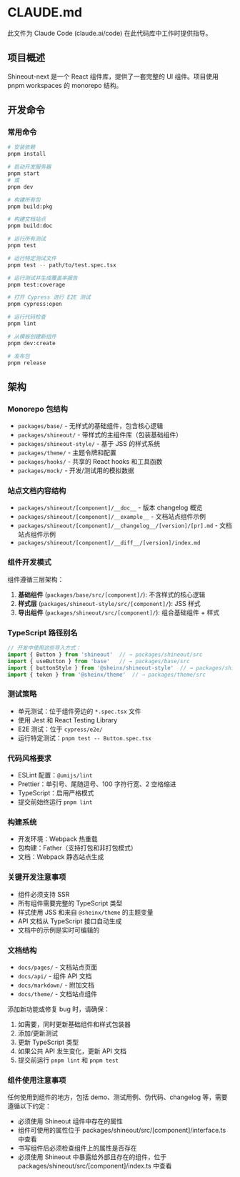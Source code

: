 # CLAUDE.md

此文件为 Claude Code (claude.ai/code) 在此代码库中工作时提供指导。

## 项目概述

Shineout-next 是一个 React 组件库，提供了一套完整的 UI 组件。项目使用 pnpm workspaces 的 monorepo 结构。

## 开发命令

### 常用命令
```bash
# 安装依赖
pnpm install

# 启动开发服务器
pnpm start
# 或
pnpm dev

# 构建所有包
pnpm build:pkg

# 构建文档站点
pnpm build:doc

# 运行所有测试
pnpm test

# 运行特定测试文件
pnpm test -- path/to/test.spec.tsx

# 运行测试并生成覆盖率报告
pnpm test:coverage

# 打开 Cypress 进行 E2E 测试
pnpm cypress:open

# 运行代码检查
pnpm lint

# 从模板创建新组件
pnpm dev:create

# 发布包
pnpm release
```

## 架构

### Monorepo 包结构
- `packages/base/` - 无样式的基础组件，包含核心逻辑
- `packages/shineout/` - 带样式的主组件库（包装基础组件）
- `packages/shineout-style/` - 基于 JSS 的样式系统
- `packages/theme/` - 主题令牌和配置
- `packages/hooks/` - 共享的 React hooks 和工具函数
- `packages/mock/` - 开发/测试用的模拟数据

### 站点文档内容结构
- `packages/shineout/[component]/__doc__` - 版本 changelog 概览
- `packages/shineout/[component]/__example__` - 文档站点组件示例
- `packages/shineout/[component]/__changelog__/[version]/[pr].md` - 文档站点组件示例
- `packages/shineout/[component]/__diff__/[version]/index.md`

### 组件开发模式
组件遵循三层架构：
1. **基础组件** (`packages/base/src/[component]/`): 不含样式的核心逻辑
2. **样式层** (`packages/shineout-style/src/[component]/`): JSS 样式
3. **导出组件** (`packages/shineout/src/[component]/`): 组合基础组件 + 样式

### TypeScript 路径别名
```typescript
// 开发中使用这些导入方式：
import { Button } from 'shineout'  // → packages/shineout/src
import { useButton } from 'base'   // → packages/base/src
import { buttonStyle } from '@sheinx/shineout-style'  // → packages/shineout-style/src
import { token } from '@sheinx/theme'  // → packages/theme/src
```

### 测试策略
- 单元测试：位于组件旁边的 `*.spec.tsx` 文件
- 使用 Jest 和 React Testing Library
- E2E 测试：位于 `cypress/e2e/`
- 运行特定测试：`pnpm test -- Button.spec.tsx`

### 代码风格要求
- ESLint 配置：`@umijs/lint`
- Prettier：单引号、尾随逗号、100 字符行宽、2 空格缩进
- TypeScript：启用严格模式
- 提交前始终运行 `pnpm lint`

### 构建系统
- 开发环境：Webpack 热重载
- 包构建：Father（支持打包和非打包模式）
- 文档：Webpack 静态站点生成

### 关键开发注意事项
- 组件必须支持 SSR
- 所有组件需要完整的 TypeScript 类型
- 样式使用 JSS 和来自 `@sheinx/theme` 的主题变量
- API 文档从 TypeScript 接口自动生成
- 文档中的示例是实时可编辑的

### 文档结构
- `docs/pages/` - 文档站点页面
- `docs/api/` - 组件 API 文档
- `docs/markdown/` - 附加文档
- `docs/theme/` - 文档站点组件

添加新功能或修复 bug 时，请确保：
1. 如需要，同时更新基础组件和样式包装器
2. 添加/更新测试
3. 更新 TypeScript 类型
4. 如果公共 API 发生变化，更新 API 文档
5. 提交前运行 `pnpm lint` 和 `pnpm test`

### 组件使用注意事项
任何使用到组件的地方，包括 demo、测试用例、伪代码、changelog 等，需要遵循以下约定：
- 必须使用 Shineout 组件中存在的属性
- 组件可使用的属性位于 packages/shineout/src/[component]/interface.ts 中查看
- 书写组件后必须检查组件上的属性是否存在
- 必须使用 Shineout 中暴露给外部且存在的组件，位于 packages/shineout/src/[component]/index.ts 中查看
